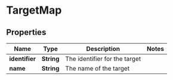 # TargetMap

## Properties
Name | Type | Description | Notes
------------ | ------------- | ------------- | -------------
**identifier** | **String** | The identifier for the target | 
**name** | **String** | The name of the target | 
